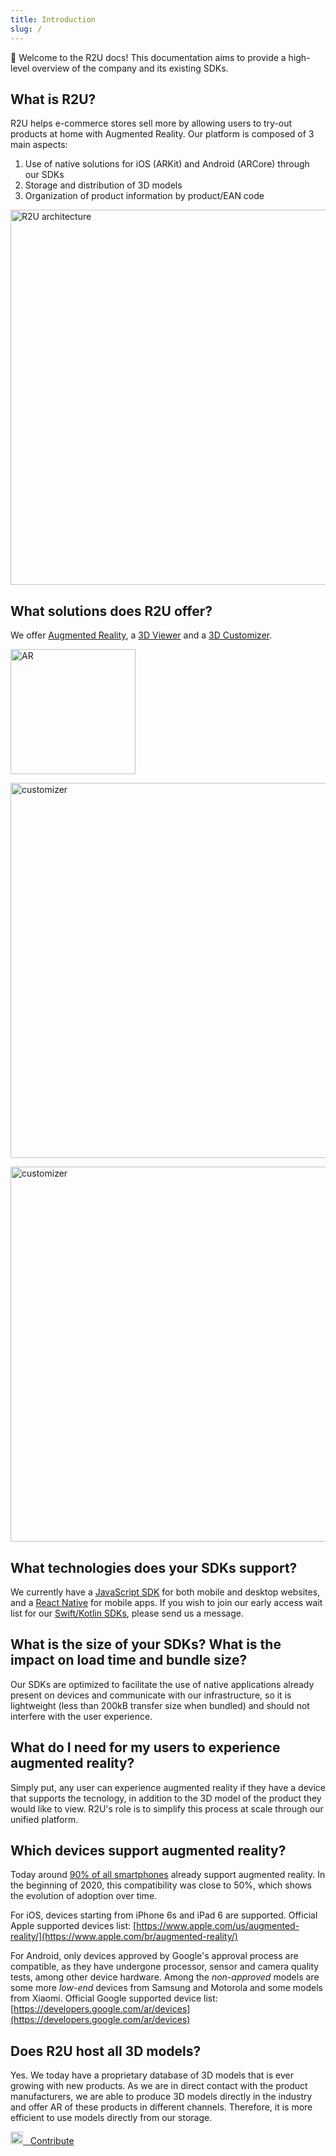 ```yaml
---
title: Introduction
slug: /
---
```


👋    Welcome to the R2U docs!
This documentation aims to provide a high-level overview of the company and its existing SDKs.

## What is R2U?

R2U helps e-commerce stores sell more by allowing users to try-out products at home with Augmented Reality. Our platform is composed of 3 main aspects:

1. Use of native solutions for iOS (ARKit) and Android (ARCore) through our SDKs
2. Storage and distribution of 3D models
3. Organization of product information by product/EAN code

<img src="https://sdk.r2u.io/documentation/r2u-architecture.png" title="R2U architecture"  width="600"/>

## What solutions does R2U offer?

We offer [Augmented Reality](/javascript/augmented-reality), a [3D Viewer](/javascript/viewer) and a [3D Customizer](/javascript/customizer).


<div>
  <p float="left">
    <img src="https://sdk.r2u.io/documentation/product-ar.gif" title="AR" width="200"/>
  </p>
</div>
<div>
  <p float="left">
    <img src="https://sdk.r2u.io/documentation/product-3d-desktop.gif" title="customizer" width="600"/>
  </p>
</div>
<div>
  <p float="left">
    <img src="https://sdk.r2u.io/documentation/customizer.gif" title="customizer" width="600"/>
  </p>
</div>

## What technologies does your SDKs support?

We currently have a [JavaScript SDK](/javascript/quickstart) for both mobile and desktop websites, and  a [React Native](https://github.com/r2u-io/documentation-react-native) for mobile apps. If you wish to join our early access wait list for our [Swift/Kotlin SDKs](swift-kotlin/quickstart), please send us a message.

## What is the size of your SDKs? What is the impact on load time and bundle size?

Our SDKs are optimized to facilitate the use of native applications already present on devices and communicate with our infrastructure, so it is lightweight (less than 200kB transfer size when bundled) and should not interfere with the user experience.

## What do I need for my users to experience augmented reality?

Simply put, any user can experience augmented reality if they have a device that supports the tecnology, in addition to the 3D model of the product they would like to view. R2U's role is to simplify this process at scale through our unified platform.

## Which devices support augmented reality?

Today around [90% of all smartphones](https://arinsider.co/2021/07/12/are-90-of-smartphones-ar-ready/) already support augmented reality. In the beginning of 2020, this compatibility was close to 50%, which shows the evolution of adoption over time.

For iOS, devices starting from iPhone 6s and iPad 6 are supported. Official Apple supported devices list: [https://www.apple.com/us/augmented-reality/](https://www.apple.com/br/augmented-reality/)

For Android, only devices approved by Google's approval process are compatible, as they have undergone processor, sensor and camera quality tests, among other device hardware. Among the *non-approved* models are some more *low-end* devices from Samsung and Motorola and some models from Xiaomi. Official Google supported device list: [https://developers.google.com/ar/devices](https://developers.google.com/ar/devices)

## Does R2U host all 3D models?

Yes. We today have a proprietary database of 3D models that is ever growing with new products. As we are in direct contact with the product manufacturers, we are able to produce 3D models directly in the industry and offer AR of these products in different channels. Therefore, it is more efficient to use models directly from our storage.


<a href="https://github.com/r2u-io/documentation">
  <img src="https://sdk.r2u.io/documentation/github.png" width="20"/> &nbsp;
  Contribute
</a>